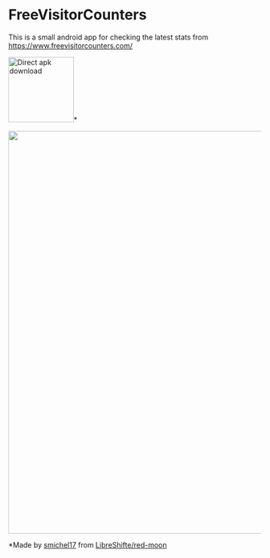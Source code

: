 # FreeVisitorCounters
This is a small android app for checking the latest stats from https://www.freevisitorcounters.com/

[<img src="https://raw.githubusercontent.com/LibreShift/red-moon/master/art/direct-apk-download.png"
      alt="Direct apk download"
      height="130">](https://gitlab.com/asdoi/freevisitorcounters/-/raw/master/app/release/app-release.apk)*

<img src="https://gitlab.com/asdoi/freevisitorcounters/-/raw/master/fastlane/metadata/android/en-US/images/phoneScreenshots/Screenshot1.png"
      height="800">
      
*Made by <a href="https://github.com/smichel17">smichel17</a> from <a href="https://github.com/LibreShift/red-moon">LibreShifte/red-moon</a>
